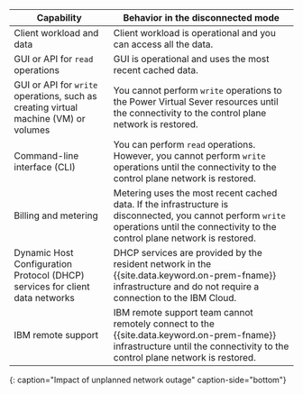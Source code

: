


| Capability                                                                          | Behavior in the disconnected mode                                                                                                                                                        |
| ----------------------------------------------------------------------------------- | ---------------------------------------------------------------------------------------------------------------------------------------------------------------------------------------- |
| Client workload and data                                                            | Client workload is operational and you can access all the data.                                                                                                                   |
| GUI or API for `read` operations                                                    | GUI is operational and uses the most recent cached data.                                                                                                                             |
| GUI or API for `write` operations, such as creating virtual machine (VM) or volumes | You cannot perform `write` operations to the Power Virtual Sever resources until the connectivity to the control plane network is restored.                                                                     |
| Command-line interface (CLI)                                                        | You can perform `read` operations. However, you cannot perform `write` operations until the connectivity to the control plane network is restored.                                        |
| Billing and metering                                                                | Metering uses the most recent cached data. If the infrastructure is disconnected, you cannot perform `write` operations until the connectivity to the control plane network is restored. |
| Dynamic Host Configuration Protocol (DHCP) services for client data networks        | DHCP services are provided by the resident network in the {{site.data.keyword.on-prem-fname}} infrastructure and do not require a connection to the IBM Cloud.                                  |
| IBM remote support                                                                  | IBM remote support team cannot remotely connect to the {{site.data.keyword.on-prem-fname}} infrastructure until the connectivity to the control plane network is restored.               |
{: caption="Impact of unplanned network outage" caption-side="bottom"}
